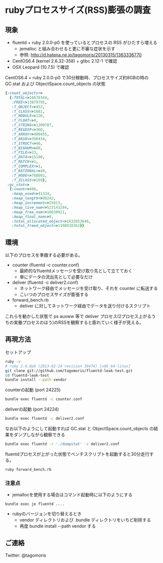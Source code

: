 # rubyプロセスサイズ(RSS)膨張の調査

## 現象

* fluentd + ruby 2.0.0-p0 を使っているとプロセスの RSS がひたすら増える
  * jemalloc と組み合わせると更に不審な症状を示す
  * 参照: http://d.hatena.ne.jp/tagomoris/20130315/1363336770
* CentOS6.4 (kernel 2.6.32-358) + glibc 2.12-1 で確認
* OSX Leopard (10.7.5) で確認

CentOS6.4 + ruby 2.0.0-p0 で30分稼動時、プロセスサイズ約8GBの時の GC.stat および ObjectSpace.count_objects の状態

```ruby
{:count_objects=>
  {:TOTAL=>16678344,
   :FREE=>13879795,
   :T_OBJECT=>452,
   :T_CLASS=>1681,
   :T_MODULE=>120,
   :T_FLOAT=>9,
   :T_STRING=>1200787,
   :T_REGEXP=>360,
   :T_ARRAY=>400455,
   :T_HASH=>390434,
   :T_STRUCT=>46,
   :T_BIGNUM=>80,
   :T_FILE=>23,
   :T_DATA=>15190,
   :T_MATCH=>1,
   :T_COMPLEX=>1,
   :T_RATIONAL=>49,
   :T_NODE=>788692,
   :T_ICLASS=>169},
 :gc_stat=>
  {:count=>498,
   :heap_used=>41324,
   :heap_length=>98242,
   :heap_increment=>25813,
   :heap_live_num=>523143284,
   :heap_free_num=>16630921,
   :heap_final_num=>0,
   :total_allocated_object=>1632053646,
   :total_freed_object=>1108910362}}
```

## 環境

以下のプロセスを準備する必要がある。

 * counter (fluentd -c counter.conf)
   * 最終的なfluentdメッセージを受け取り先として立てておく
   * 単にデータの流出先として必要なだけ
 * deliver (fluentd -c deliver2.conf)
   * ネットワーク経由でメッセージを受け取り、それを counter に転送する
   * こいつのプロセスサイズが膨張する
 * forward_bench.rb
   * deliver に対してネットワーク経由でデータを送り付けるスクリプト

これらを動かした状態で ps auxww 等で deliver プロセス(2プロセス上がるうちの実働プロセスのほう)のRSSを観察すると膨れていく様子が見える。

## 再現方法

セットアップ

```sh
ruby -v
# ruby 2.0.0p0 (2013-02-24 revision 39474) [x86_64-linux]
git clone git://github.com/tagomoris/fluentd-leak-test.git
cd fluentd-leak-test
bundle install --path vendor
```

counterの起動 (port 24225)

```sh
bundle exec fluentd -c counter.conf
```

deliverの起動 (port 24224)

```sh
bundle exec fluentd -c deliver2.conf
```

なお以下のようにして起動すれば GC.stat と ObjectSpace.count_objects の結果をダンプしながら観察できる

```sh
bundle exec fluentd -r './dumpstat' -c deliver2.conf
```

fluentdプロセスが上がった状態でベンチスクリプトを起動すると30分走行する。

```sh
ruby forward_bench.rb
```

### 注意点

* jemallocを使用する場合はコマンド起動時に以下のようにする
```
bundle exec je fluentd ....
```

* rubyのバージョンを切り替えるとき
  * vendor ディレクトリおよび .bundle ディレクトリをいちど削除する
  * 再度 bundle install --path vendor する

## ご連絡

Twitter: @tagomoris
